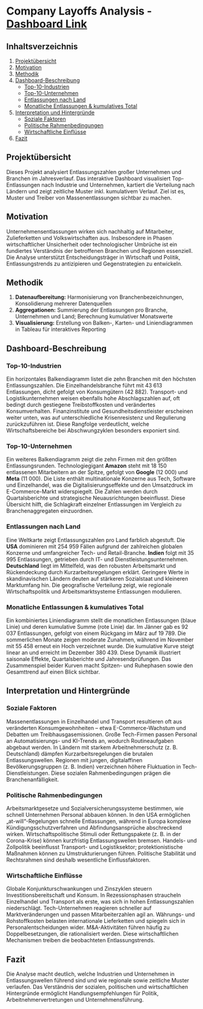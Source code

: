 # Company Layoffs Analysis - [Dashboard Link](https://public.tableau.com/app/profile/danylo.butynskyy/viz/LayoffAnalysisAcrossCompanies/LayoffsDashboard)

## Inhaltsverzeichnis
1. [Projektübersicht](#projektübersicht)  
2. [Motivation](#motivation)  
3. [Methodik](#methodik)  
4. [Dashboard-Beschreibung](#dashboard-beschreibung)  
   - [Top-10-Industrien](#top-10-industrien)  
   - [Top-10-Unternehmen](#top-10-unternehmen)  
   - [Entlassungen nach Land](#entlassungen-nach-land)  
   - [Monatliche Entlassungen & kumulatives Total](#monatliche-entlassungen--kumulatives-total)  
5. [Interpretation und Hintergründe](#interpretation-und-hintergründe)  
   - [Soziale Faktoren](#soziale-faktoren)  
   - [Politische Rahmenbedingungen](#politische-rahmenbedingungen)  
   - [Wirtschaftliche Einflüsse](#wirtschaftliche-einflüsse)  
6. [Fazit](#fazit)

## Projektübersicht
Dieses Projekt analysiert Entlassungszahlen großer Unternehmen und Branchen im Jahresverlauf. Das interaktive Dashboard visualisiert Top-Entlassungen nach Industrie und Unternehmen, kartiert die Verteilung nach Ländern und zeigt zeitliche Muster inkl. kumulativem Verlauf. Ziel ist es, Muster und Treiber von Massenentlassungen sichtbar zu machen.

## Motivation
Unternehmensentlassungen wirken sich nachhaltig auf Mitarbeiter, Zulieferketten und Volkswirtschaften aus. Insbesondere in Phasen wirtschaftlicher Unsicherheit oder technologischer Umbrüche ist ein fundiertes Verständnis der betroffenen Branchen und Regionen essenziell. Die Analyse unterstützt Entscheidungsträger in Wirtschaft und Politik, Entlassungstrends zu antizipieren und Gegenstrategien zu entwickeln.

## Methodik
1. **Datenaufbereitung:** Harmonisierung von Branchenbezeichnungen, Konsolidierung mehrerer Datenquellen  
2. **Aggregationen:** Summierung der Entlassungen pro Branche, Unternehmen und Land; Berechnung kumulativer Monatswerte  
3. **Visualisierung:** Erstellung von Balken-, Karten- und Liniendiagrammen in Tableau für interaktives Reporting  

## Dashboard-Beschreibung

### Top-10-Industrien
Ein horizontales Balkendiagramm listet die zehn Branchen mit den höchsten Entlassungszahlen. Die Einzelhandelsbranche führt mit 43 613 Entlassungen, dicht gefolgt von Konsumgütern (42 882). Transport- und Logistikunternehmen weisen ebenfalls hohe Abschlagszahlen auf, oft bedingt durch gestiegene Treibstoffkosten und verändertes Konsumverhalten. Finanzinstitute und Gesundheitsdienstleister erscheinen weiter unten, was auf unterschiedliche Krisenresistenz und Regulierung zurückzuführen ist. Diese Rangfolge verdeutlicht, welche Wirtschaftsbereiche bei Abschwungzyklen besonders exponiert sind.

### Top-10-Unternehmen
Ein weiteres Balkendiagramm zeigt die zehn Firmen mit den größten Entlassungsrunden. Technologiegigant **Amazon** steht mit 18 150 entlassenen Mitarbeitern an der Spitze, gefolgt von **Google** (12 000) und **Meta** (11 000). Die Liste enthält multinationale Konzerne aus Tech, Software und Einzelhandel, was die Digitalisierungseffekte und den Umsatzdruck im E-Commerce-Markt widerspiegelt. Die Zahlen werden durch Quartalsberichte und strategische Neuausrichtungen beeinflusst. Diese Übersicht hilft, die Schlagkraft einzelner Entlassungen im Vergleich zu Branchenaggregaten einzuordnen.

### Entlassungen nach Land
Eine Weltkarte zeigt Entlassungszahlen pro Land farblich abgestuft. Die **USA** dominieren mit 254 959 Fällen aufgrund der zahlreichen globalen Konzerne und umfangreicher Tech- und Retail-Branche. **Indien** folgt mit 35 995 Entlassungen, getrieben durch IT- und Dienstleistungsunternehmen. **Deutschland** liegt im Mittelfeld, was den robusten Arbeitsmarkt und Rückendeckung durch Kurzarbeitsregelungen erklärt. Geringere Werte in skandinavischen Ländern deuten auf stärkeren Sozialstaat und kleineren Marktumfang hin. Die geografische Verteilung zeigt, wie regionale Wirtschaftspolitik und Arbeitsmarktsysteme Entlassungen modulieren.

### Monatliche Entlassungen & kumulatives Total
Ein kombiniertes Liniendiagramm stellt die monatlichen Entlassungen (blaue Linie) und deren kumulative Summe (rote Linie) dar. Im Jänner gab es 92 037 Entlassungen, gefolgt von einem Rückgang im März auf 19 789. Die sommerlichen Monate zeigen moderate Zunahmen, während im November mit 55 458 erneut ein Hoch verzeichnet wurde. Die kumulative Kurve steigt linear an und erreicht im Dezember 380 439. Diese Dynamik illustriert saisonale Effekte, Quartalsberichte und Jahresendprüfungen. Das Zusammenspiel beider Kurven macht Spitzen- und Ruhephasen sowie den Gesamttrend auf einen Blick sichtbar.

## Interpretation und Hintergründe

### Soziale Faktoren
Massenentlassungen in Einzelhandel und Transport resultieren oft aus veränderten Konsumgewohnheiten – etwa E-Commerce-Wachstum und Debatten um Treibhausgasemissionen. Große Tech-Firmen passen Personal an Automatisierungs- und KI-Trends an, wodurch Routineaufgaben abgebaut werden. In Ländern mit starkem Arbeitnehmerschutz (z. B. Deutschland) dämpfen Kurzarbeitsregelungen die brutalen Entlassungswellen. Regionen mit jungen, digitalaffinen Bevölkerungsgruppen (z. B. Indien) verzeichnen höhere Fluktuation in Tech-Dienstleistungen. Diese sozialen Rahmenbedingungen prägen die Branchenanfälligkeit.

### Politische Rahmenbedingungen
Arbeitsmarktgesetze und Sozialversicherungssysteme bestimmen, wie schnell Unternehmen Personal abbauen können. In den USA ermöglichen „at-will“-Regelungen schnelle Entlassungen, während in Europa komplexe Kündigungsschutzverfahren und Abfindungsansprüche abschreckend wirken. Wirtschaftspolitische Stimuli oder Rettungspakete (z. B. in der Corona-Krise) können kurzfristig Entlassungswellen bremsen. Handels- und Zollpolitik beeinflusst Transport- und Logistiksektor; protektionistische Maßnahmen können zu Umstrukturierungen führen. Politische Stabilität und Rechtsrahmen sind deshalb wesentliche Einflussfaktoren.

### Wirtschaftliche Einflüsse
Globale Konjunkturschwankungen und Zinszyklen steuern Investitionsbereitschaft und Konsum. In Rezessionsphasen straucheln Einzelhandel und Transport als erste, was sich in hohen Entlassungszahlen niederschlägt. Tech-Unternehmen reagieren schneller auf Marktveränderungen und passen Mitarbeiterzahlen agil an. Währungs- und Rohstoffkosten belasten internationale Lieferketten und spiegeln sich in Personalentscheidungen wider. M&A-Aktivitäten führen häufig zu Doppelbesetzungen, die rationalisiert werden. Diese wirtschaftlichen Mechanismen treiben die beobachteten Entlassungstrends.

## Fazit
Die Analyse macht deutlich, welche Industrien und Unternehmen in Entlassungswellen führend sind und wie regionale sowie zeitliche Muster verlaufen. Das Verständnis der sozialen, politischen und wirtschaftlichen Hintergründe ermöglicht Handlungsempfehlungen für Politik, Arbeitnehmervertretungen und Unternehmensführung.

